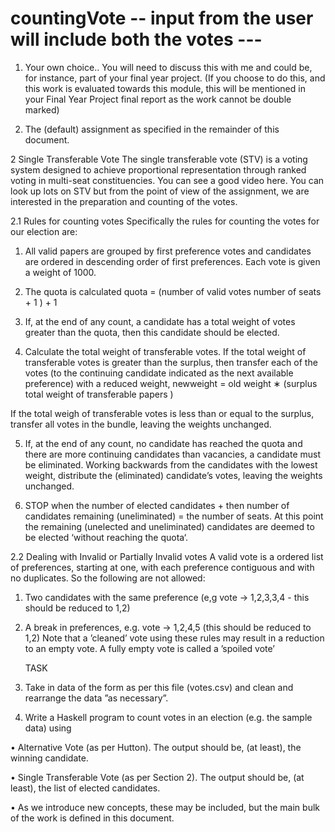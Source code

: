 # countingVote  -- input from the user will include both the votes ---

1. Your own choice.. You will need to discuss this with me and could be, for
instance, part of your final year project. (If you choose to do this, and
this work is evaluated towards this module, this will be mentioned in your
Final Year Project final report as the work cannot be double marked)


2. The (default) assignment as specified in the remainder of this document.

2 Single Transferable Vote
The single transferable vote (STV) is a voting system designed to achieve proportional representation through ranked voting in multi-seat constituencies.
You can see a good video here. You can look up lots on STV but from the
point of view of the assignment, we are interested in the preparation and counting of the votes.


2.1 Rules for counting votes
Specifically the rules for counting the votes for our election are:

1. All valid papers are grouped by first preference votes and candidates are
ordered in descending order of first preferences. Each vote is given a weight
of 1000.

2. The quota is calculated
quota = (number of valid votes
number of seats + 1 ) + 1

3. If, at the end of any count, a candidate has a total weight of votes greater
than the quota, then this candidate should be elected.
4. Calculate the total weight of transferable votes. If the total weight of
transferable votes is greater than the surplus, then transfer each of the
votes (to the continuing candidate indicated as the next available preference) with a reduced weight,
newweight = old weight ∗ (surplus total weight of transferable papers )

If the total weigh of transferable votes is less than or equal to the surplus,
transfer all votes in the bundle, leaving the weights unchanged.

5. If, at the end of any count, no candidate has reached the quota and
there are more continuing candidates than vacancies, a candidate must
be eliminated. Working backwards from the candidates with the lowest
weight, distribute the (eliminated) candidate’s votes, leaving the weights unchanged.

6. STOP when the number of elected candidates + then number of candidates remaining (uneliminated) = the number of seats. At this point
the remaining (unelected and uneliminated) candidates are deemed to be
elected ‘without reaching the quota‘.

2.2 Dealing with Invalid or Partially Invalid votes
A valid vote is a ordered list of preferences, starting at one, with each preference
contiguous and with no duplicates. So the following are not allowed:

1. Two candidates with the same preference (e,g vote → 1,2,3,3,4 - this should
be reduced to 1,2)

2. A break in preferences, e.g. vote → 1,2,4,5 (this should be reduced to 1,2)
Note that a ’cleaned’ vote using these rules may result in a reduction to an
empty vote. A fully empty vote is called a ’spoiled vote’

    TASK 
    
1. Take in data of the form as per this file (votes.csv) and clean and rearrange
the data ”as necessary”.

2. Write a Haskell program to count votes in an election (e.g. the sample
data) using

• Alternative Vote (as per Hutton). The output should be, (at least),
the winning candidate.

• Single Transferable Vote (as per Section 2). The output should be,
(at least), the list of elected candidates.

• As we introduce new concepts, these may be included, but the main
bulk of the work is defined in this document.

